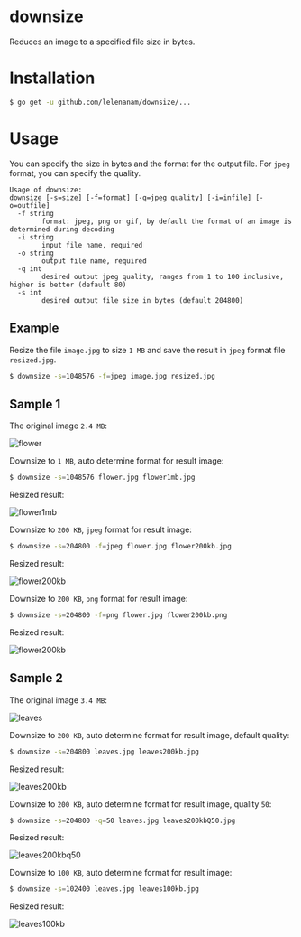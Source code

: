 # downsize

Reduces an image to a specified file size in bytes.

# Installation

```bash
$ go get -u github.com/lelenanam/downsize/...
```

# Usage

You can specify the size in bytes and the format for the output file. For `jpeg` format, you can specify the quality.

```
Usage of downsize:
downsize [-s=size] [-f=format] [-q=jpeg quality] [-i=infile] [-o=outfile]
  -f string
    	format: jpeg, png or gif, by default the format of an image is determined during decoding
  -i string
    	input file name, required
  -o string
    	output file name, required
  -q int
    	desired output jpeg quality, ranges from 1 to 100 inclusive, higher is better (default 80)
  -s int
    	desired output file size in bytes (default 204800)
```


## Example

Resize the file `image.jpg` to size `1 MB` and save the result in `jpeg` format file `resized.jpg`.

```sh
$ downsize -s=1048576 -f=jpeg image.jpg resized.jpg
```

## Sample 1

The original image `2.4 MB`:

![flower](https://cloud.githubusercontent.com/assets/4003503/24270582/f352a102-0fd2-11e7-852e-7ea77c4eae82.jpg)

Downsize to `1 MB`, auto determine format for result image:

```sh
$ downsize -s=1048576 flower.jpg flower1mb.jpg
```

Resized result:

![flower1mb](https://cloud.githubusercontent.com/assets/4003503/24625151/f6576e30-1862-11e7-89cd-aa6ebbc21e3f.jpg)

Downsize to `200 KB`, `jpeg` format for result image:

```sh
$ downsize -s=204800 -f=jpeg flower.jpg flower200kb.jpg
```

Resized result:

![flower200kb](https://cloud.githubusercontent.com/assets/4003503/24625184/120b66fe-1863-11e7-9cab-42af6bb2aa71.jpg)

Downsize to `200 KB`, `png` format for result image:

```sh
$ downsize -s=204800 -f=png flower.jpg flower200kb.png
```

Resized result:

![flower200kb](https://cloud.githubusercontent.com/assets/4003503/24625215/26a34bfe-1863-11e7-9d5f-3258a8aa71ce.png)


## Sample 2

The original image `3.4 MB`:

![leaves](https://cloud.githubusercontent.com/assets/4003503/24270590/ffc8b070-0fd2-11e7-949f-3f76364ac252.jpg)

Downsize to `200 KB`, auto determine format for result image, default quality:

```sh
$ downsize -s=204800 leaves.jpg leaves200kb.jpg
```

Resized result:

![leaves200kb](https://cloud.githubusercontent.com/assets/4003503/24625297/690b42d0-1863-11e7-86f3-bb90358b009d.jpg)

Downsize to `200 KB`, auto determine format for result image, quality `50`:

```sh
$ downsize -s=204800 -q=50 leaves.jpg leaves200kbQ50.jpg
```

Resized result:

![leaves200kbq50](https://cloud.githubusercontent.com/assets/4003503/24625339/8c90db3e-1863-11e7-9a9d-227980e19464.jpg)

Downsize to `100 KB`, auto determine format for result image:

```sh
$ downsize -s=102400 leaves.jpg leaves100kb.jpg
```

Resized result:

![leaves100kb](https://cloud.githubusercontent.com/assets/4003503/24625357/9f83193c-1863-11e7-99c7-2cc912f5b723.jpg)